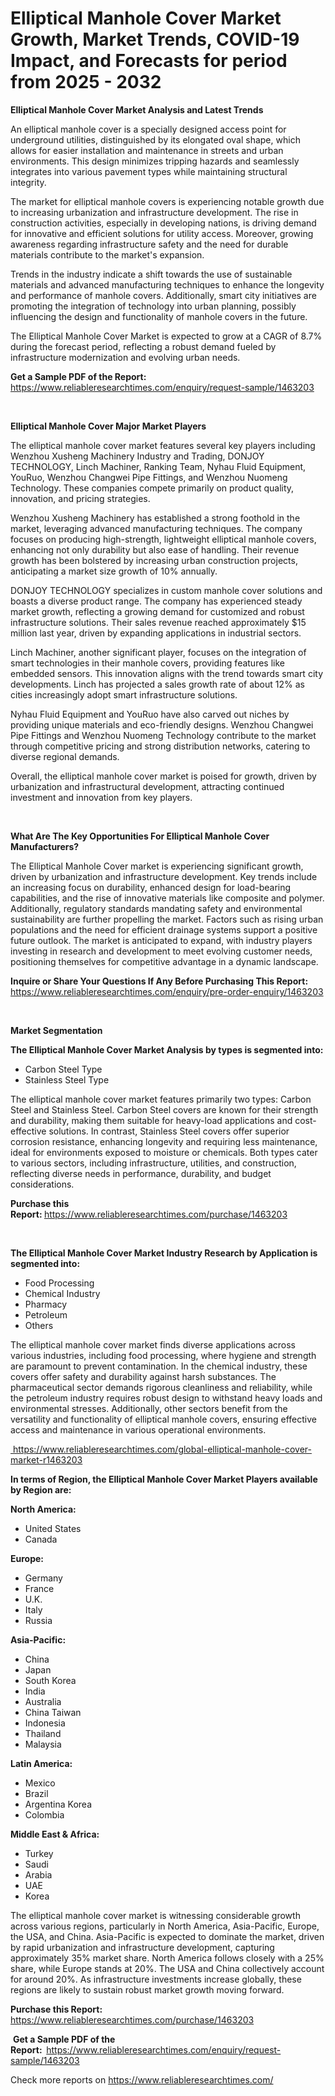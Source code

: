 <p><h1>Elliptical Manhole Cover Market Growth, Market Trends, COVID-19 Impact, and Forecasts for period from 2025 - 2032</h1></p><p><strong>Elliptical Manhole Cover Market Analysis and Latest Trends</strong></p>
<p><p>An elliptical manhole cover is a specially designed access point for underground utilities, distinguished by its elongated oval shape, which allows for easier installation and maintenance in streets and urban environments. This design minimizes tripping hazards and seamlessly integrates into various pavement types while maintaining structural integrity.</p><p>The market for elliptical manhole covers is experiencing notable growth due to increasing urbanization and infrastructure development. The rise in construction activities, especially in developing nations, is driving demand for innovative and efficient solutions for utility access. Moreover, growing awareness regarding infrastructure safety and the need for durable materials contribute to the market's expansion.</p><p>Trends in the industry indicate a shift towards the use of sustainable materials and advanced manufacturing techniques to enhance the longevity and performance of manhole covers. Additionally, smart city initiatives are promoting the integration of technology into urban planning, possibly influencing the design and functionality of manhole covers in the future.</p><p>The Elliptical Manhole Cover Market is expected to grow at a CAGR of 8.7% during the forecast period, reflecting a robust demand fueled by infrastructure modernization and evolving urban needs.</p></p>
<p><strong>Get a Sample PDF of the Report:&nbsp;</strong> <a href="https://www.reliableresearchtimes.com/enquiry/request-sample/1463203?utm_campaign=3358&utm_medium=2&utm_source=Github&utm_content=ia&utm_term=12042025&utm_id=elliptical-manhole-cover">https://www.reliableresearchtimes.com/enquiry/request-sample/1463203</a></p>
<p>&nbsp;</p>
<p><strong>Elliptical Manhole Cover Major Market Players</strong></p>
<p><p>The elliptical manhole cover market features several key players including Wenzhou Xusheng Machinery Industry and Trading, DONJOY TECHNOLOGY, Linch Machiner, Ranking Team, Nyhau Fluid Equipment, YouRuo, Wenzhou Changwei Pipe Fittings, and Wenzhou Nuomeng Technology. These companies compete primarily on product quality, innovation, and pricing strategies.</p><p>Wenzhou Xusheng Machinery has established a strong foothold in the market, leveraging advanced manufacturing techniques. The company focuses on producing high-strength, lightweight elliptical manhole covers, enhancing not only durability but also ease of handling. Their revenue growth has been bolstered by increasing urban construction projects, anticipating a market size growth of 10% annually.</p><p>DONJOY TECHNOLOGY specializes in custom manhole cover solutions and boasts a diverse product range. The company has experienced steady market growth, reflecting a growing demand for customized and robust infrastructure solutions. Their sales revenue reached approximately $15 million last year, driven by expanding applications in industrial sectors.</p><p>Linch Machiner, another significant player, focuses on the integration of smart technologies in their manhole covers, providing features like embedded sensors. This innovation aligns with the trend towards smart city developments. Linch has projected a sales growth rate of about 12% as cities increasingly adopt smart infrastructure solutions.</p><p>Nyhau Fluid Equipment and YouRuo have also carved out niches by providing unique materials and eco-friendly designs. Wenzhou Changwei Pipe Fittings and Wenzhou Nuomeng Technology contribute to the market through competitive pricing and strong distribution networks, catering to diverse regional demands.</p><p>Overall, the elliptical manhole cover market is poised for growth, driven by urbanization and infrastructural development, attracting continued investment and innovation from key players.</p></p>
<p>&nbsp;</p>
<p><strong>What Are The Key Opportunities For Elliptical Manhole Cover Manufacturers?</strong></p>
<p><p>The Elliptical Manhole Cover market is experiencing significant growth, driven by urbanization and infrastructure development. Key trends include an increasing focus on durability, enhanced design for load-bearing capabilities, and the rise of innovative materials like composite and polymer. Additionally, regulatory standards mandating safety and environmental sustainability are further propelling the market. Factors such as rising urban populations and the need for efficient drainage systems support a positive future outlook. The market is anticipated to expand, with industry players investing in research and development to meet evolving customer needs, positioning themselves for competitive advantage in a dynamic landscape.</p></p>
<p><strong>Inquire or Share Your Questions If Any Before Purchasing This Report:</strong> <a href="https://www.reliableresearchtimes.com/enquiry/pre-order-enquiry/1463203?utm_campaign=3358&utm_medium=2&utm_source=Github&utm_content=ia&utm_term=12042025&utm_id=elliptical-manhole-cover">https://www.reliableresearchtimes.com/enquiry/pre-order-enquiry/1463203</a></p>
<p>&nbsp;</p>
<p><strong>Market Segmentation</strong></p>
<p><strong>The Elliptical Manhole Cover Market Analysis by types is segmented into:</strong></p>
<p><ul><li>Carbon Steel Type</li><li>Stainless Steel Type</li></ul></p>
<p><p>The elliptical manhole cover market features primarily two types: Carbon Steel and Stainless Steel. Carbon Steel covers are known for their strength and durability, making them suitable for heavy-load applications and cost-effective solutions. In contrast, Stainless Steel covers offer superior corrosion resistance, enhancing longevity and requiring less maintenance, ideal for environments exposed to moisture or chemicals. Both types cater to various sectors, including infrastructure, utilities, and construction, reflecting diverse needs in performance, durability, and budget considerations.</p></p>
<p><strong>Purchase this Report:&nbsp;</strong><a href="https://www.reliableresearchtimes.com/purchase/1463203?utm_campaign=3358&utm_medium=2&utm_source=Github&utm_content=ia&utm_term=12042025&utm_id=elliptical-manhole-cover">https://www.reliableresearchtimes.com/purchase/1463203</a></p>
<p>&nbsp;</p>
<p><strong>The Elliptical Manhole Cover Market Industry Research by Application is segmented into:</strong></p>
<p><ul><li>Food Processing</li><li>Chemical Industry</li><li>Pharmacy</li><li>Petroleum</li><li>Others</li></ul></p>
<p><p>The elliptical manhole cover market finds diverse applications across various industries, including food processing, where hygiene and strength are paramount to prevent contamination. In the chemical industry, these covers offer safety and durability against harsh substances. The pharmaceutical sector demands rigorous cleanliness and reliability, while the petroleum industry requires robust design to withstand heavy loads and environmental stresses. Additionally, other sectors benefit from the versatility and functionality of elliptical manhole covers, ensuring effective access and maintenance in various operational environments.</p></p>
<p><a href="https://www.reliableresearchtimes.com/global-elliptical-manhole-cover-market-r1463203?utm_campaign=3358&utm_medium=2&utm_source=Github&utm_content=ia&utm_term=12042025&utm_id=elliptical-manhole-cover">&nbsp;https://www.reliableresearchtimes.com/global-elliptical-manhole-cover-market-r1463203</a></p>
<p><strong>In terms of Region, the Elliptical Manhole Cover Market Players available by Region are:</strong></p>
<p>
    <p> <strong> North America: </strong>
        <ul>
            <li>United States</li>
            <li>Canada</li>
        </ul>
        </p> 
    <p> <strong> Europe: </strong>
        <ul>
            <li>Germany</li>
            <li>France</li>
            <li>U.K.</li>
            <li>Italy</li>
            <li>Russia</li>
        </ul>
        </p> 
    <p> <strong> Asia-Pacific: </strong>
        <ul>
            <li>China</li>
            <li>Japan</li>
            <li>South Korea</li>
            <li>India</li>
            <li>Australia</li>
            <li>China Taiwan</li>
            <li>Indonesia</li>
            <li>Thailand</li>
            <li>Malaysia</li>
        </ul>
        </p> 
    <p> <strong> Latin America: </strong>
        <ul>
            <li>Mexico</li>
            <li>Brazil</li>
            <li>Argentina Korea</li>
            <li>Colombia</li>
        </ul>
        </p> 
    <p> <strong> Middle East & Africa: </strong>
        <ul>
            <li>Turkey</li>
            <li>Saudi</li>
            <li>Arabia</li>
            <li>UAE</li>
            <li>Korea</li>
        </ul>
    </p>
    </p>
<p><p>The elliptical manhole cover market is witnessing considerable growth across various regions, particularly in North America, Asia-Pacific, Europe, the USA, and China. Asia-Pacific is expected to dominate the market, driven by rapid urbanization and infrastructure development, capturing approximately 35% market share. North America follows closely with a 25% share, while Europe stands at 20%. The USA and China collectively account for around 20%. As infrastructure investments increase globally, these regions are likely to sustain robust market growth moving forward.</p></p>
<p><strong>Purchase this Report: </strong><a href="https://www.reliableresearchtimes.com/purchase/1463203?utm_campaign=3358&utm_medium=2&utm_source=Github&utm_content=ia&utm_term=12042025&utm_id=elliptical-manhole-cover">https://www.reliableresearchtimes.com/purchase/1463203</a></p>
<p>&nbsp;<strong>Get a Sample PDF of the Report:&nbsp;&nbsp;</strong><a href="https://www.reliableresearchtimes.com/enquiry/request-sample/1463203?utm_campaign=3358&utm_medium=2&utm_source=Github&utm_content=ia&utm_term=12042025&utm_id=elliptical-manhole-cover">https://www.reliableresearchtimes.com/enquiry/request-sample/1463203</a></p>
<p><strong></strong></p>
<p>Check more reports on <a href="https://www.reliableresearchtimes.com/?utm_campaign=3358&utm_medium=2&utm_source=Github&utm_content=ia&utm_term=12042025&utm_id=elliptical-manhole-cover">https://www.reliableresearchtimes.com/</a></p>
